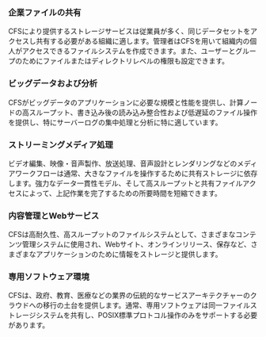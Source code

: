 ### 企業ファイルの共有

CFSにより提供するストレージサービスは従業員が多く、同じデータセットをアクセスし共有する必要がある組織に適します。管理者はCFSを用いて組織内の個人がアクセスできるファイルシステムを作成できます。また、ユーザーとグループのためにファイルまたはディレクトリレベルの権限も設定できます。 

### ビッグデータおよび分析

CFSがビッグデータのアプリケーションに必要な規模と性能を提供し、計算ノードの高スループット、書き込み後の読み込み整合性および低遅延のファイル操作を提供し、特にサーバーログの集中処理と分析に特に適しています。 

### ストリーミングメディア処理

ビデオ編集、映像・音声製作、放送処理、音声設計とレンダリングなどのメディアワークフローは通常、大きなファイルを操作するために共有ストレージに依存します。強力なデータ一貫性モデル、そして高スループットと共有ファイルアクセスによって、上記作業を完了するための所要時間を短縮できます。

### 内容管理とWebサービス

CFSは高耐久性、高スループットのファイルシステムとして、さまざまなコンテンツ管理システムに使用され、Webサイト、オンラインリリース、保存など、さまざまなアプリケーションのために情報をストレージと提供します。

### 専用ソフトウェア環境

CFSは、政府、教育、医療などの業界の伝統的なサービスアーキテクチャーのクラウドへの移行の土台を提供します。通常、専用ソフトウェアは同一ファイルストレージシステムを共有し、POSIX標準プロトコル操作のみをサポートする必要があります。



